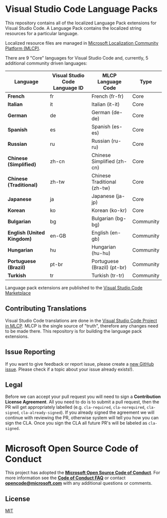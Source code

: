 # Visual Studio Code Language Packs

This repository contains all of the localized Language Pack extensions for Visual Studio Code. A Language Pack contains the localized string resources for a particular language. 

Localized resource files are managed in [Microsoft Localization Community Platform (MLCP)](https://envelope-community.azurewebsites.net/).

There are 9 "Core" languages for Visual Studio Code and, currently, 5 additional community driven languages:  

|Language|Visual Studio Code Language ID|MLCP Language Code|Type|
|--------|--------|--------|--------|
|**French**|fr|French (fr-fr)|Core
|**Italian**|it|Italian (it-it)|Core
|**German**|de|German (de-de)|Core
|**Spanish**|es|Spanish (es-es)|Core
|**Russian**|ru|Russian (ru-ru)|Core
|**Chinese (Simplified)**|zh-cn|Chinese Simplified (zh-cn) |Core
|**Chinese (Traditional)**|zh-tw|Chinese Traditional (zh-tw) |Core
|**Japanese**|ja|Japanese (ja-jp)|Core
|**Korean**|ko|Korean (ko-kr)|Core
|**Bulgarian**|bg|Bulgarian (bg-bg)|Community
|**English (United Kingdom)**|en-GB|English (en-gb)|Community
|**Hungarian**|hu|Hungarian (hu-hu)|Community
|**Portuguese (Brazil)**|pt-br|Portuguese (Brazil) (pt-br) |Community
|**Turkish**|tr|Turkish (tr-tr)|Community

Language pack extensions are published to the [Visual Studio Code Marketplace](https://marketplace.visualstudio.com/VSCode)

## Contributing Translations

Visual Studio Code translations are done in the [Visual Studio Code Project in MLCP](https://aka.ms/vscodeloc). MLCP is the single source of "truth", therefore any changes need to be made there. This repository is for building the language pack extensions.

## Issue Reporting

If you want to give feedback or report issue, please create a [new GitHub issue](https://github.com/microsoft/vscode-loc/issues/new). Please check if a topic about your issue already exists!).

## Legal
Before we can accept your pull request you will need to sign a **Contribution License Agreement**. All you need to do is to submit a pull request, then the PR will get appropriately labelled (e.g. `cla-required`, `cla-norequired`, `cla-signed`, `cla-already-signed`). If you already signed the agreement we will continue with reviewing the PR, otherwise system will tell you how you can sign the CLA. Once you sign the CLA all future PR's will be labeled as `cla-signed`.

# Microsoft Open Source Code of Conduct

This project has adopted the [**Microsoft Open Source Code of Conduct**](https://opensource.microsoft.com/codeofconduct/).
For more information see the [**Code of Conduct FAQ**](https://opensource.microsoft.com/codeofconduct/faq/) or
contact [**opencode@microsoft.com**](mailto:opencode@microsoft.com) with any additional questions or comments.

## License 
[MIT](LICENSE.md)
